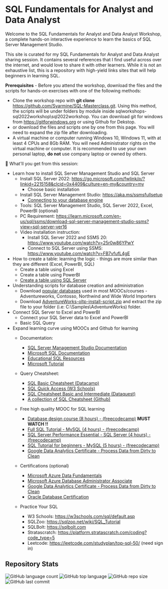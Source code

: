 # SQL Fundamentals for Analyst and Data Analyst

Welcome to the SQL Fundamentals for Analyst and Data Analyst Workshop, a complete hands-on interactive experience to learn the basics of SQL Server Management Studio.

This site is curated for my SQL Fundamentals for Analyst and Data Analyst sharing session. It contains several references that I find useful across over the internet, and would love to share it with other learners. While it is not an exhaustive list, this is a repository with high-yield links sites that will help beginners in learning SQL. 

**Prerequisites** - Before you attend the workshop, download the files and the scripts for hands-on exercises with one of the following methods:
- Clone the workshop repo with **git clone** https://github.com/Syarmine/SQL-Masterclass.git. Using this method, the scripts will be under folders by module 
inside sqlworkshops-sql2022workshop\sql2022workshop. You can download git for windows from https://gitforwindows.org or using Github for Dekstop.
- or download the files and scripts one by one from this page. You will need to expand the zip file after downloading.
- A virtual machine or computer running Windows 10, Windows 11, with at least 4 CPUs and 8Gb RAM. You will need Administrator rights on the virtual machine or computer. It is recommended to use your own personal laptop, **do not** use company laptop or owned by others.


🎯 What'll you get from this session:
* Learn how to install SQL Server Management Studio and SQL Server
   * Install SQL Server 2022: https://go.microsoft.com/fwlink/p/?linkid=2215158&clcid=0x4409&culture=en-my&country=my
      * Choose basic installation
    * Install SQL Server Management Studio: https://aka.ms/ssmsfullsetup
      * [Connecting to your database engine](https://learn.microsoft.com/en-us/sql/relational-databases/lesson-1-connecting-to-the-database-engine?view=sql-server-ver16) 
    * Tools: SQL Server Management Studio, SQL Server 2022, Excel, PowerBI (optional)
    * PC Requirement: https://learn.microsoft.com/en-us/sql/ssms/download-sql-server-management-studio-ssms?view=sql-server-ver16
    * Video installation instruction: 
        * Install SQL Server 2022 and SSMS 20: https://www.youtube.com/watch?v=25r0w86YPwY
        * Connect to SQL Server using SSMS: https://www.youtube.com/watch?v=FB7vfufL4gE
* How to create a table: learning the logic - things are more similar than they are different (Excel, PowerBI, SQL)
    * Create a table using Excel
    * Create a table using PowerBI
    * [Create a table using SQL Server](https://learn.microsoft.com/en-us/sql/t-sql/lesson-1-creating-database-objects?view=sql-server-ver16)
* Understanding scripts for database creation and administration
    * Download [popular databases](https://github.com/microsoft/sql-server-samples/tree/master/samples/databases) used in most MOOCs/courses - Adventureworks, Contosso, Northwind and Wide World Importers
    * Download [AdventureWorks-oltp-install-script.zip](https://github.com/Microsoft/sql-server-samples/releases/download/adventureworks/AdventureWorks-oltp-install-script.zip) and extract the zip file to your folder (i.e: C:\Samples\AdventureWorks) folder.
* Connect SQL Server to Excel and PowerBI 
    * Connect your SQL Server data to Excel and PowerBI
    * Basic SQL Query
* Expand learning curve using MOOCs and Github for learning
    * Documentation:
        * [SQL Server Management Studio Documentation](https://learn.microsoft.com/en-us/sql/sql-server/?view=sql-server-ver16)
        * [Microsoft SQL Documentation](https://learn.microsoft.com/en-us/sql/?view=sql-server-ver16)
        * [Educational SQL Resources](https://learn.microsoft.com/en-us/sql/sql-server/educational-sql-resources?view=sql-server-ver16)
        * [Microsoft Tutorial](https://learn.microsoft.com/en-us/sql/ssms/quickstarts/ssms-connect-query-sql-server?view=sql-server-ver16)
    * Query Cheatsheet:
        - [SQL Basic Cheatsheet (Datacamp)](https://images.datacamp.com/image/upload/v1675360372/Marketing/Blog/SQL_Basics_For_Data_Science.pdf)
        - [SQL Quick Access (W3 Schools)](https://www.w3schools.com/sql/sql_quickref.asp)
        - [SQL Cheatsheet Basic and Intermediate (Dataquest)](https://www.dataquest.io/wp-content/uploads/2021/01/dataquest-sql-cheat-sheet.pdf)
        - [A collection of SQL Cheatsheet (Github)](https://github.com/FranzDiebold/data-science-cheat-sheets)
    * Free high quality MOOC for SQL learning
        - [Database design course (8 hours) - (freecodecamp)](https://www.youtube.com/watch?v=ztHopE5Wnpc) **MUST WATCH !!** 
        - [Full SQL Tutorial - MySQL (4 hours) - (freecodecamp)](https://youtu.be/HXV3zeQKqGY?si=4gXicfg2YeEbCnS0) 
        - [SQL Server Performance Essential - SQL Server (4 hours) - (freecodecamp)](https://youtu.be/HvxmF0FUwrM?si=h_5fTBZZkav1Oyft)
        - [SQL Tutorial for beginners - MySQL (5 hours) - (freecodecamp)](https://www.youtube.com/watch?v=-fW2X7fh7Yg)
        - [Google Data Analytics Certificate - Process Data from Dirty to Clean](https://www.coursera.org/learn/process-data?specialization=google-data-analytics)
    * Certifications (optional)
        - [Microsoft Azure Data Fundamentals](https://learn.microsoft.com/en-us/credentials/certifications/azure-data-fundamentals/?practice-assessment-type=certification)
        - [Microsoft Azure Database Administrator Associate](https://learn.microsoft.com/en-us/credentials/certifications/azure-database-administrator-associate/?practice-assessment-type=certification)
        - [Google Data Analytics Certificate - Process Data from Dirty to Clean](https://www.coursera.org/learn/process-data?specialization=google-data-analytics)
        - [Oracle Database Certification](https://academy.oracle.com/en/solutions-curriculum-database.html)

    * Practice Your SQL
        + W3 Schools: https://w3schools.com/sql/default.asp
        + SQLZoo: 
        https://sqlzoo.net/wiki/SQL_Tutorial
        + SQLBolt: 
        https://sqlbolt.com
        + Stratascratch: 
        https://platform.stratascratch.com/coding?code_type=5
        + Leetcode: https://leetcode.com/studyplan/top-sql-50/ (need sign in)

## Repository Stats
![GitHub language count](https://img.shields.io/github/languages/count/Syarmine/intro-predictive-accounting-analytics)
![GitHub top language](https://img.shields.io/github/languages/top/Syarmine/intro-predictive-accounting-analytics)
![GitHub repo size](https://img.shields.io/github/repo-size/Syarmine/intro-predictive-accounting-analytics)
![GitHub last commit](https://img.shields.io/github/last-commit/Syarmine/intro-predictive-accounting-analytics)
